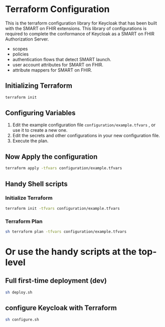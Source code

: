 # Terraform Configuration

This is the terraform configuration library for Keycloak that has been built with the SMART on FHIR
extensions. This library of configurations is required to complete the conformance of Keycloak as
a SMART on FHIR Authorization Server.

- scopes
- policies
- authentication flows that detect SMART launch.
- user account attributes for SMART on FHIR.
- attribute mappers for SMART on FHIR.

## Initializing Terraform

```bash
terraform init
```

## Configuring Variables

1. Edit the example configuration file ```configuration/example.tfvars``` , or use it to create a  new one.
2. Edit the secrets and other configurations in your new configuration file.
3. Execute the plan.


## Now Apply the configuration

```bash
terraform apply -tfvars configuration/example.tfvars
```

## Handy Shell scripts

### Initialize Terraform

```bash
terraform init -tfvars configuration/example.tfvars
```

### Terraform Plan

```bash
sh terraform plan -tfvars configuration/example.tfvars
```



# Or use the handy scripts at the top-level

## Full first-time deployment (dev)
```bash
sh deploy.sh
```

## configure Keycloak with Terraform

```bash
sh configure.sh
```
